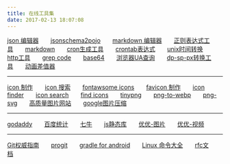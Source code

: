 ```yaml
---
title: 在线工具集
date: 2017-02-13 18:07:08
---
```


[json 编辑器](http://www.kjson.com/jsoneditor/)&emsp;&emsp;[jsonschema2pojo](http://www.jsonschema2pojo.org/)&emsp;&emsp;[markdown 编辑器](https://www.zybuluo.com/mdeditor)&emsp;&emsp;[正则表达式工具](http://tool.oschina.net/regex)&emsp;&emsp;[markdown](http://wowubuntu.com/markdown/)&emsp;&emsp;[cron生成工具](http://www.pdtools.net/tools/becron.jsp)&emsp;&emsp;[crontab表达式](http://www.atool.org/crontab.php)&emsp;&emsp;[unix时间转换](http://tool.chinaz.com/Tools/unixtime.aspx)&emsp;&emsp;[http工具](http://www.atool.org/httptest.php)&emsp;&emsp;[grep code](http://www.grepcode.com/)&emsp;&emsp;[base64](https://www.base64decode.org/)&emsp;&emsp;[浏览器UA查询](http://www.ip138.com/useragent/)&emsp;&emsp;[dp-sp-px转换工具](http://www.androidstar.cn/%E5%9C%A8%E7%BA%BF%E6%B5%8B%E8%AF%95%E5%B7%A5%E5%85%B7%E7%AE%B1/px-dp-sp-mm-pt-in%E5%9C%A8%E7%BA%BF%E8%BD%AC%E6%8D%A2%E8%AE%A1%E7%AE%97%E5%B7%A5%E5%85%B7/)&emsp;&emsp;[动画差值器](https://matthewlein.com/tools/ceaser)


-----------
 
[icon 制作](https://gold.xitu.io/entry/56ab83a4128fe10051911684)&emsp;&emsp;[icon 搜索](https://worldvectorlogo.com/zh/logo/wechat)&emsp;&emsp;[fontawsome icons](http://fontawesome.io/icons/)&emsp;&emsp;[favicon 制作](http://www.faviconer.com/)&emsp;&emsp;[icon finder](https://www.iconfinder.com/search/)&emsp;&emsp;[icon search](http://simpleicon.com/lock-2.html)&emsp;&emsp;[find icons](http://findicons.com/)&emsp;&emsp;[tinypng](https://tinypng.com/)&emsp;&emsp;[png-to-webp](https://cloudconvert.com/png-to-webp)&emsp;&emsp;[png-svg](https://convertio.co/zh/png-svg/)&emsp;&emsp;[高质量图片网站](https://www.zhihu.com/question/19619335)&emsp;&emsp;[google图片压缩](https://squoosh.app/)&emsp;&emsp;

------

[godaddy](https://sg.godaddy.com/zh)&emsp;&emsp;[百度统计](http://tongji.baidu.com/web/18525219/homepage/index)&emsp;&emsp;[七牛](https://portal.qiniu.com/create)&emsp;&emsp;[js静态库](http://www.bootcdn.cn)&emsp;&emsp;[优优-图片](https://200code.com/sites/youyou_pic)&emsp;&emsp;[优优-视频](https://200code.com/sites/youyou_video)&emsp;&emsp;

------

[Git权威指南](http://www.worldhello.net/gotgit/)&emsp;&emsp;[progit](http://iissnan.com/progit/)&emsp;&emsp;[gradle for android](https://segmentfault.com/a/1190000004229002)&emsp;&emsp;[Linux 命令大全](http://www.runoob.com/linux/linux-command-manual.html)&emsp;&emsp;[rfc文档](http://man.chinaunix.net/develop/rfc/default.htm)&emsp;&emsp;